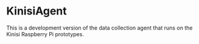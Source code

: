 KinisiAgent
===================

This is a development version of the data collection agent that runs on the Kinisi Raspberry Pi prototypes.


